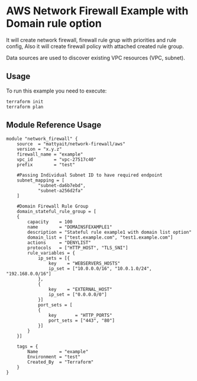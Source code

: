 # AWS Network Firewall Example with Domain rule option

It will create network firewall, firewall rule grup with priorities and rule config, Also it will create firewall policy with attached created rule group.

Data sources are used to discover existing VPC resources (VPC, subnet).

## Usage

To run this example you need to execute:

    terraform init
    terraform plan

## Module Reference Usage
```hcl
module "network_firewall" {
    source  = "mattyait/network-firewall/aws"
    version = "x.y.z"
    firewall_name = "example"
    vpc_id        = "vpc-27517c40"
    prefix        = "test"

    #Passing Individual Subnet ID to have required endpoint
    subnet_mapping = [
            "subnet-da6b7ebd",
            "subnet-a256d2fa"
    ]

    #Domain Firewall Rule Group
    domain_stateful_rule_group = [
    {
        capacity    = 100
        name        = "DOMAINSFEXAMPLE1"
        description = "Stateful rule example1 with domain list option"
        domain_list = ["test.example.com", "test1.example.com"]
        actions     = "DENYLIST"
        protocols   = ["HTTP_HOST", "TLS_SNI"]
        rule_variables = {
            ip_sets = [{
                key    = "WEBSERVERS_HOSTS"
                ip_set = ["10.0.0.0/16", "10.0.1.0/24", "192.168.0.0/16"]
            },
            {
                key    = "EXTERNAL_HOST"
                ip_set = ["0.0.0.0/0"]
            }]
            port_sets = [
            {
                key       = "HTTP_PORTS"
                port_sets = ["443", "80"]
            }]
        }
    }]

    tags = {
        Name        = "example"
        Environment = "test"
        Created_By  = "Terraform"
    }
}
```
